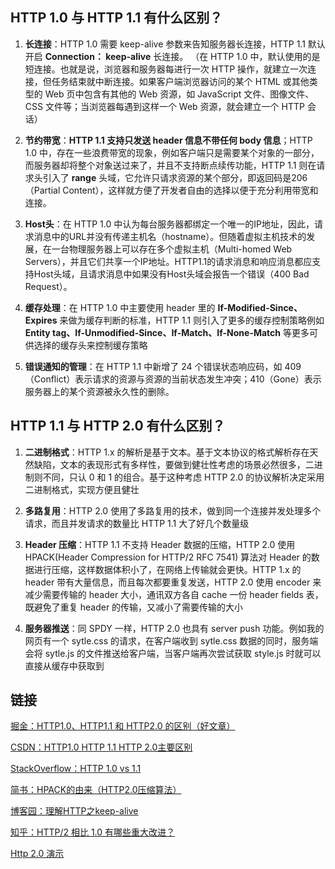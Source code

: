 ## HTTP 1.0 与 HTTP 1.1 有什么区别？

1. **长连接**：HTTP 1.0 需要 keep-alive 参数来告知服务器长连接，HTTP 1.1 默认开启 **Connection： keep-alive** 长连接。
（在 HTTP 1.0 中，默认使用的是短连接。也就是说，浏览器和服务器每进行一次 HTTP 操作，就建立一次连接，但任务结束就中断连接。如果客户端浏览器访问的某个 HTML 或其他类型的 Web 页中包含有其他的 Web 资源，如 JavaScript 文件、图像文件、CSS 文件等；当浏览器每遇到这样一个 Web 资源，就会建立一个 HTTP 会话）

2. **节约带宽**：**HTTP 1.1 支持只发送 header 信息不带任何 body 信息**；HTTP 1.0 中，存在一些浪费带宽的现象，例如客户端只是需要某个对象的一部分，而服务器却将整个对象送过来了，并且不支持断点续传功能，HTTP 1.1 则在请求头引入了 **range** 头域，它允许只请求资源的某个部分，即返回码是206（Partial Content），这样就方便了开发者自由的选择以便于充分利用带宽和连接。

3. **Host头**：在 HTTP 1.0 中认为每台服务器都绑定一个唯一的IP地址，因此，请求消息中的URL并没有传递主机名（hostname）。但随着虚拟主机技术的发展，在一台物理服务器上可以存在多个虚拟主机（Multi-homed Web Servers），并且它们共享一个IP地址。HTTP1.1的请求消息和响应消息都应支持Host头域，且请求消息中如果没有Host头域会报告一个错误（400 Bad Request）。

4. **缓存处理**：在 HTTP 1.0 中主要使用 header 里的 **If-Modified-Since、Expires** 来做为缓存判断的标准，HTTP 1.1 则引入了更多的缓存控制策略例如 **Entity tag、If-Unmodified-Since、If-Match、If-None-Match** 等更多可供选择的缓存头来控制缓存策略

5. **错误通知的管理**：在 HTTP 1.1 中新增了 24 个错误状态响应码，如 409（Conflict）表示请求的资源与资源的当前状态发生冲突；410（Gone）表示服务器上的某个资源被永久性的删除。


## HTTP 1.1 与 HTTP 2.0 有什么区别？

1. **二进制格式**：HTTP 1.x 的解析是基于文本。基于文本协议的格式解析存在天然缺陷，文本的表现形式有多样性，要做到健壮性考虑的场景必然很多，二进制则不同，只认 0 和 1 的组合。基于这种考虑 HTTP 2.0 的协议解析决定采用二进制格式，实现方便且健壮

2. **多路复用**：HTTP 2.0 使用了多路复用的技术，做到同一个连接并发处理多个请求，而且并发请求的数量比 HTTP 1.1 大了好几个数量级

3. **Header 压缩**：HTTP 1.1 不支持 Header 数据的压缩，HTTP 2.0 使用 HPACK(Header Compression for HTTP/2 RFC 7541) 算法对 Header 的数据进行压缩，这样数据体积小了，在网络上传输就会更快。HTTP 1.x 的 header 带有大量信息，而且每次都要重复发送，HTTP 2.0 使用 encoder 来减少需要传输的 header 大小，通讯双方各自 cache 一份 header fields 表，既避免了重复 header 的传输，又减小了需要传输的大小

4. **服务器推送**：同 SPDY 一样，HTTP 2.0 也具有 server push 功能。例如我的网页有一个 sytle.css 的请求，在客户端收到 sytle.css 数据的同时，服务端会将 sytle.js 的文件推送给客户端，当客户端再次尝试获取 style.js 时就可以直接从缓存中获取到

## 链接
[掘金：HTTP1.0、HTTP1.1 和 HTTP2.0 的区别（好文章）](https://juejin.im/entry/5981c5df518825359a2b9476)

[CSDN：HTTP1.0 HTTP 1.1 HTTP 2.0主要区别](https://blog.csdn.net/linsongbin1/article/details/54980801)

[StackOverflow：HTTP 1.0 vs 1.1](https://stackoverflow.com/questions/246859/http-1-0-vs-1-1)

[简书：HPACK的由来（HTTP2.0压缩算法）](https://www.jianshu.com/p/f44b930cfcac)

[博客园：理解HTTP之keep-alive](https://www.cnblogs.com/jtlgb/p/8805319.html)

[知乎：HTTP/2 相比 1.0 有哪些重大改进？](https://www.zhihu.com/question/34074946/answer/75364178)

[Http 2.0 演示](https://http2.akamai.com/demo)
